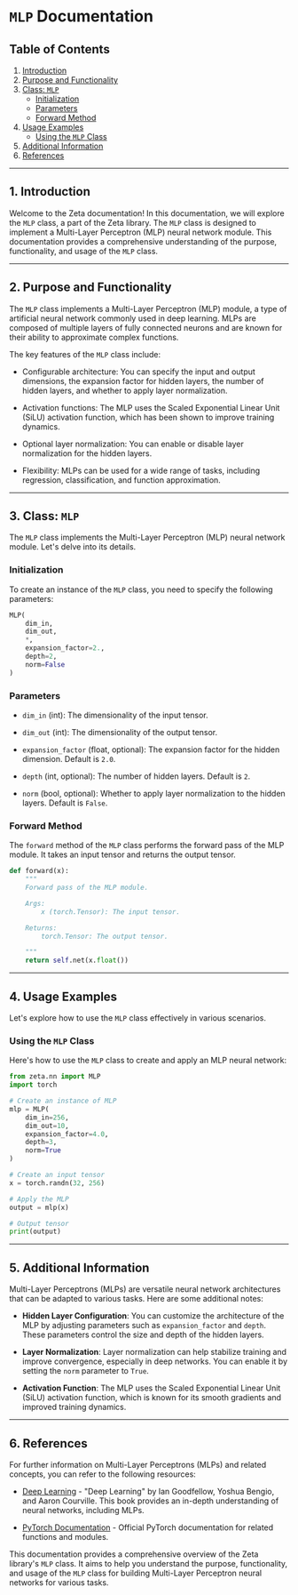 # `MLP` Documentation

## Table of Contents
1. [Introduction](#introduction)
2. [Purpose and Functionality](#purpose-and-functionality)
3. [Class: `MLP`](#class-mlp)
   - [Initialization](#initialization)
   - [Parameters](#parameters)
   - [Forward Method](#forward-method)
4. [Usage Examples](#usage-examples)
   - [Using the `MLP` Class](#using-the-mlp-class)
5. [Additional Information](#additional-information)
6. [References](#references)

---

## 1. Introduction <a name="introduction"></a>

Welcome to the Zeta documentation! In this documentation, we will explore the `MLP` class, a part of the Zeta library. The `MLP` class is designed to implement a Multi-Layer Perceptron (MLP) neural network module. This documentation provides a comprehensive understanding of the purpose, functionality, and usage of the `MLP` class.

---

## 2. Purpose and Functionality <a name="purpose-and-functionality"></a>

The `MLP` class implements a Multi-Layer Perceptron (MLP) module, a type of artificial neural network commonly used in deep learning. MLPs are composed of multiple layers of fully connected neurons and are known for their ability to approximate complex functions.

The key features of the `MLP` class include:

- Configurable architecture: You can specify the input and output dimensions, the expansion factor for hidden layers, the number of hidden layers, and whether to apply layer normalization.

- Activation functions: The MLP uses the Scaled Exponential Linear Unit (SiLU) activation function, which has been shown to improve training dynamics.

- Optional layer normalization: You can enable or disable layer normalization for the hidden layers.

- Flexibility: MLPs can be used for a wide range of tasks, including regression, classification, and function approximation.

---

## 3. Class: `MLP` <a name="class-mlp"></a>

The `MLP` class implements the Multi-Layer Perceptron (MLP) neural network module. Let's delve into its details.

### Initialization <a name="initialization"></a>

To create an instance of the `MLP` class, you need to specify the following parameters:

```python
MLP(
    dim_in,
    dim_out,
    *,
    expansion_factor=2.,
    depth=2,
    norm=False
)
```

### Parameters <a name="parameters"></a>

- `dim_in` (int): The dimensionality of the input tensor.

- `dim_out` (int): The dimensionality of the output tensor.

- `expansion_factor` (float, optional): The expansion factor for the hidden dimension. Default is `2.0`.

- `depth` (int, optional): The number of hidden layers. Default is `2`.

- `norm` (bool, optional): Whether to apply layer normalization to the hidden layers. Default is `False`.

### Forward Method <a name="forward-method"></a>

The `forward` method of the `MLP` class performs the forward pass of the MLP module. It takes an input tensor and returns the output tensor.

```python
def forward(x):
    """
    Forward pass of the MLP module.

    Args:
        x (torch.Tensor): The input tensor.

    Returns:
        torch.Tensor: The output tensor.

    """
    return self.net(x.float())
```

---

## 4. Usage Examples <a name="usage-examples"></a>

Let's explore how to use the `MLP` class effectively in various scenarios.

### Using the `MLP` Class <a name="using-the-mlp-class"></a>

Here's how to use the `MLP` class to create and apply an MLP neural network:

```python
from zeta.nn import MLP
import torch

# Create an instance of MLP
mlp = MLP(
    dim_in=256,
    dim_out=10,
    expansion_factor=4.0,
    depth=3,
    norm=True
)

# Create an input tensor
x = torch.randn(32, 256)

# Apply the MLP
output = mlp(x)

# Output tensor
print(output)
```

---

## 5. Additional Information <a name="additional-information"></a>

Multi-Layer Perceptrons (MLPs) are versatile neural network architectures that can be adapted to various tasks. Here are some additional notes:

- **Hidden Layer Configuration**: You can customize the architecture of the MLP by adjusting parameters such as `expansion_factor` and `depth`. These parameters control the size and depth of the hidden layers.

- **Layer Normalization**: Layer normalization can help stabilize training and improve convergence, especially in deep networks. You can enable it by setting the `norm` parameter to `True`.

- **Activation Function**: The MLP uses the Scaled Exponential Linear Unit (SiLU) activation function, which is known for its smooth gradients and improved training dynamics.

---

## 6. References <a name="references"></a>

For further information on Multi-Layer Perceptrons (MLPs) and related concepts, you can refer to the following resources:

- [Deep Learning](https://www.deeplearningbook.org/) - "Deep Learning" by Ian Goodfellow, Yoshua Bengio, and Aaron Courville. This book provides an in-depth understanding of neural networks, including MLPs.

- [PyTorch Documentation](https://pytorch.org/docs/stable/index.html) - Official PyTorch documentation for related functions and modules.

This documentation provides a comprehensive overview of the Zeta library's `MLP` class. It aims to help you understand the purpose, functionality, and usage of the `MLP` class for building Multi-Layer Perceptron neural networks for various tasks.